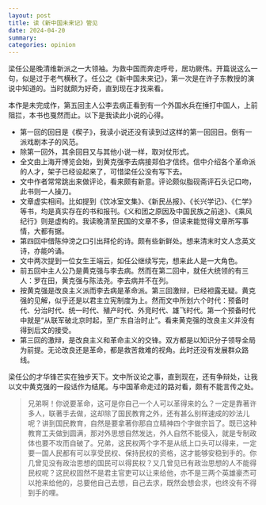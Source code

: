 ```yaml
---
layout: post
title: 读《新中国未来记》管见
date: 2024-04-20
summary:
categories: opinion
---
```




梁任公是晚清维新派之一大领袖。为救中国而奔走呼号，居功厥伟。开篇说这么一句，似是过于老气横秋了。任公之《新中国未来记》，第一次是在许子东教授的演说中知道的。当时就颇为好奇，直到现在才找来看。

本作是未完成作，第五回主人公李去病正看到有一个外国水兵在捶打中国人，上前阻拦，本书也戛然而止。以下是我读此小说的心得。

- 第一回的回目是《楔子》，我读小说还没有读到过这样的第一回回目。倒有一派戏剧本子的风范。
- 除第一回外，其余回目又与其他小说一样，取对仗形式。
- 全文由上海开博览会始，到黄克强李去病接郑伯才信终。信中介绍各个革命派的人才，架子已经设起来了，可惜梁任公没有写下去。
- 文中作者常常跳出来做评论，看来颇有新意。评论颇似脂砚斋评石头记口吻，此书则一人操刀。
- 文章虚实相间。比如提到《饮冰室文集》、《新民丛报》、《长兴学记》、《仁学》等书，均是真实存在的书和报刊。《义和团之原因及中国民族之前途》、《乘风纪行》则是虚构的。我读晚清至民国的文章不多，但读来能觉得文章所写事情，大都有据。
- 第四回中借陈仲滂之口引出拜伦的诗。颇有些新鲜处。想来清末时文人念英文诗，亦能吟诵。
- 文中两次提到一位女生王端云，如任公继续写完，想来此人是一大角色。
- 前五回中主人公乃是黄克强与李去病。然而在第二回中，就任大统领的有三人：罗在田，黄克强与陈法尧。李去病并不在列。
- 按黄克强是改良主义派而李去病是革命派。第三回激辩，已经袒露无疑。黄克强的见解，似乎还是以君主立宪制度为上。然而文中所划六个时代：预备时代、分治时代、统一时代、殖产时代、外竞时代、雄飞时代。第一个预备时代中就是“从联军破北京时起，至广东自治时止”。看来黄克强的改良主义并没有得到后文的接受。
- 第三回的激辩，是改良主义和革命主义的交锋。双方都是以知识分子领导全局为前提。无论改良还是革命，都是救苦救难的视角。此时还没有发展群众路线。

梁任公的才华锋芒实在独步天下。文中所议论之事，直到现在，还有争辩处，让我以文中黄克强的一段话作为结尾。与中国革命走过的路对看，颇有不能言传之处。

> 兄弟啊！你说要革命，这可是你自己一个人可以革得来的么？一定是靠著许多人，联著手去做，这却除了国民教育之外，还有甚么别样速成的妙法儿呢？讲到国民教育，自然是要拿著你那自立精神四个字做宗旨了。既已这种教育工夫做到圆满，那对外思想自然发达，外人自然不能侵入，就是专制政体也要不攻而自破了。兄弟，这民权两个字不是从纸上口头可以得来，一定要一国人民都有可以享受民权、保持民权的资格，这才能够安稳到手的。你几曾见没有政治思想的国民可以得民权？又几曾见已有政治思想的人不能得民权呢？这民权固然不是君主官吏可以让来给他，亦不是三两个英雄豪杰可以抢来给他的，总要他自己去想，自己去求，既然会想会求，也终没有不得到手的哩。